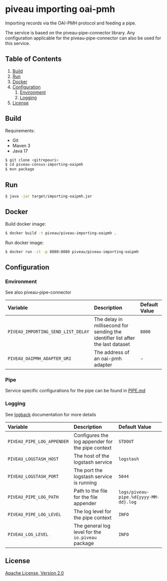 # piveau importing oai-pmh
Importing records via the OAI-PMH protocol and feeding a pipe.

The service is based on the piveau-pipe-connector library. Any configuration applicable for the piveau-pipe-connector can also be used for this service.

## Table of Contents
1. [Build](#build)
1. [Run](#run)
1. [Docker](#docker)
1. [Configuration](#configuration)
    1. [Environment](#environment)
    1. [Logging](#logging)
1. [License](#license)

## Build
Requirements:
 * Git
 * Maven 3
 * Java 17

```bash
$ git clone <gitrepouri>
$ cd piveau-consus-importing-oaipmh
$ mvn package
```

## Run

```bash
$ java -jar target/importing-oaipmh.jar
```

## Docker

Build docker image:

```bash
$ docker build -t piveau/piveau-importing-oaipmh .
```

Run docker image:

```bash
$ docker run -it -p 8080:8080 piveau/piveau-importing-oaipmh
```
## Configuration

### Environment
See also piveau-pipe-connector

| Variable                           | Description                                                                     | Default Value |
|:-----------------------------------|:--------------------------------------------------------------------------------|:--------------|
| `PIVEAU_IMPORTING_SEND_LIST_DELAY` | The delay in millisecond for sending the identifier list after the last dataset | `8000`        |
| `PIVEAU_OAIPMH_ADAPTER_URI`        | The address of an oai-pmh adapter                                               | -             |

### Pipe
Service specific configurations for the pipe can be found  in [PIPE.md](PIPE.md)

### Logging
See [logback](https://logback.qos.ch/documentation.html) documentation for more details

| Variable                   | Description                                       | Default Value                         |
|:---------------------------|:--------------------------------------------------|:--------------------------------------|
| `PIVEAU_PIPE_LOG_APPENDER` | Configures the log appender for the pipe context  | `STDOUT`                              |
| `PIVEAU_LOGSTASH_HOST`     | The host of the logstash service                  | `logstash`                            |
| `PIVEAU_LOGSTASH_PORT`     | The port the logstash service is running          | `5044`                                |
| `PIVEAU_PIPE_LOG_PATH`     | Path to the file for the file appender            | `logs/piveau-pipe.%d{yyyy-MM-dd}.log` |
| `PIVEAU_PIPE_LOG_LEVEL`    | The log level for the pipe context                | `INFO`                                |
| `PIVEAU_LOG_LEVEL`         | The general log level for the `io.piveau` package | `INFO`                                |

## License

[Apache License, Version 2.0](LICENSE.md)
